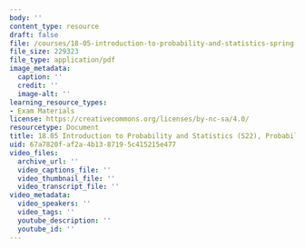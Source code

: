 ```yaml
---
body: ''
content_type: resource
draft: false
file: /courses/18-05-introduction-to-probability-and-statistics-spring-2022/mit18_05_s22_exam2_table.pdf
file_size: 229323
file_type: application/pdf
image_metadata:
  caption: ''
  credit: ''
  image-alt: ''
learning_resource_types:
- Exam Materials
license: https://creativecommons.org/licenses/by-nc-sa/4.0/
resourcetype: Document
title: 18.05 Introduction to Probability and Statistics (S22), Probability Tables
uid: 67a7820f-af2a-4b13-8719-5c415215e477
video_files:
  archive_url: ''
  video_captions_file: ''
  video_thumbnail_file: ''
  video_transcript_file: ''
video_metadata:
  video_speakers: ''
  video_tags: ''
  youtube_description: ''
  youtube_id: ''
---
```

